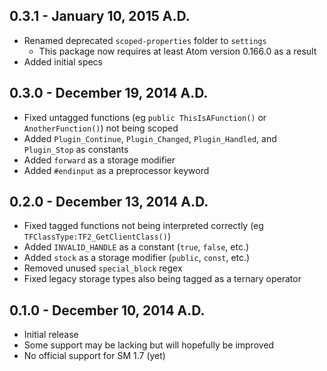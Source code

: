 ## 0.3.1 - January 10, 2015 A.D.
* Renamed deprecated `scoped-properties` folder to `settings`
	* This package now requires at least Atom version 0.166.0 as a result
* Added initial specs

## 0.3.0 - December 19, 2014 A.D.
* Fixed untagged functions (eg `public ThisIsAFunction()` or `AnotherFunction()`) not being scoped
* Added `Plugin_Continue`, `Plugin_Changed`, `Plugin_Handled`, and `Plugin_Stop` as constants
* Added `forward` as a storage modifier
* Added `#endinput` as a preprocessor keyword

## 0.2.0 - December 13, 2014 A.D.
* Fixed tagged functions not being interpreted correctly (eg `TFClassType:TF2_GetClientClass()`)
* Added `INVALID_HANDLE` as a constant (`true`, `false`, etc.)
* Added `stock` as a storage modifier (`public`, `const`, etc.)
* Removed unused `special_block` regex
* Fixed legacy storage types also being tagged as a ternary operator

## 0.1.0 - December 10, 2014 A.D.
* Initial release
* Some support may be lacking but will hopefully be improved
* No official support for SM 1.7 (yet)